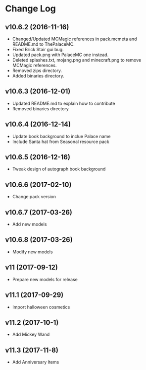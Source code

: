 # Change Log

## v10.6.2 (2016-11-16)

- Changed/Updated MCMagic references in pack.mcmeta and README.md to ThePalaceMC.
- Fixed Brick Stair gui bug.
- Updated pack.png with PalaceMC one instead.
- Deleted splashes.txt, mojang.png and minecraft.png to remove MCMagic references.
- Removed zips directory.
- Added binaries directory.

## v10.6.3 (2016-12-01)

- Updated README.md to explain how to contribute
- Removed binaries directory

## v10.6.4 (2016-12-14)

- Update book background to inclue Palace name
- Include Santa hat from Seasonal resource pack

## v10.6.5 (2016-12-16)

- Tweak design of autograph book background

## v10.6.6 (2017-02-10)

- Change pack version

## v10.6.7 (2017-03-26)

- Add new models

## v10.6.8 (2017-03-26)

- Modify new models

## v11 (2017-09-12)

- Prepare new models for release

## v11.1 (2017-09-29)

- Import halloween cosmetics

## v11.2 (2017-10-1)

- Add Mickey Wand

## v11.3 (2017-11-8)

- Add Anniversary Items

